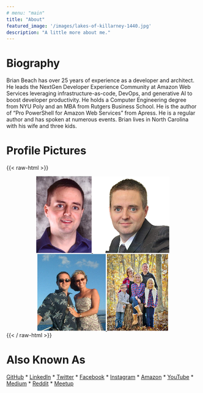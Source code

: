 ```yaml
---
# menu: "main"
title: "About"
featured_image: '/images/lakes-of-killarney-1440.jpg'
description: "A little more about me."
---
```


# Biography 

Brian Beach has over 25 years of experience as a developer and architect. He leads the NextGen Developer Experience Community at Amazon Web Services leveraging infrastructure-as-code, DevOps, and generative AI to boost developer productivity. He holds a Computer Engineering degree from NYU Poly and an MBA from Rutgers Business School. He is the author of “Pro PowerShell for Amazon Web Services” from Apress. He is a regular author and has spoken at numerous events. Brian lives in North Carolina with his wife and three kids. 

# Profile Pictures


{{< raw-html >}}
<center>
  <a href="profile-pictures/brian-beach-casual.jpg">
    <img alt="Casual"
      src="profile-pictures/brian-beach-casual-thumbnail.jpg" 
      style="display:inline; max-height:200; width: auto">
  </a>
  <a href="profile-pictures/brian-beach-formal.jpg">
    <img alt="Formal"
      src="profile-pictures/brian-beach-formal-thumbnail.jpg" 
      style="display:inline; max-height:200; width: auto">
  </a>
  </br>
  <a href="profile-pictures/brian-beach-personal.jpg">
    <img alt="Formal"
      src="profile-pictures/brian-beach-personal-thumbnail.jpg" 
      style="display:inline; max-height:200; width: auto">
  </a>
  <a href="profile-pictures/brian-beach-family.jpg">
    <img alt="Formal"
      src="profile-pictures/brian-beach-family-thumbnail.jpg" 
      style="display:inline; max-height:200; width: auto">
  </a>
</center>
{{< / raw-html >}}

# Also Known As

[GitHub](https://github.com/brianjbeach) \*
[LinkedIn](https://www.linkedin.com/in/brianjbeach/) \*
[Twitter](https://twitter.com/brianjbeach) \*
[Facebook](https://www.facebook.com/brianjbeach) \*
[Instagram](https://www.instagram.com/brianjbeach/) \*
[Amazon](https://www.amazon.com/-/e/B00H679Z3S) \*
[YouTube](https://www.youtube.com/channel/UCQO10DnxJBiLf6aXBSb1hvA) \*
[Medium](https://medium.com/@brianjbeach) \*
[Reddit](https://www.reddit.com/user/brianjbeach) \*
[Meetup](https://www.meetup.com/members/147880072/)